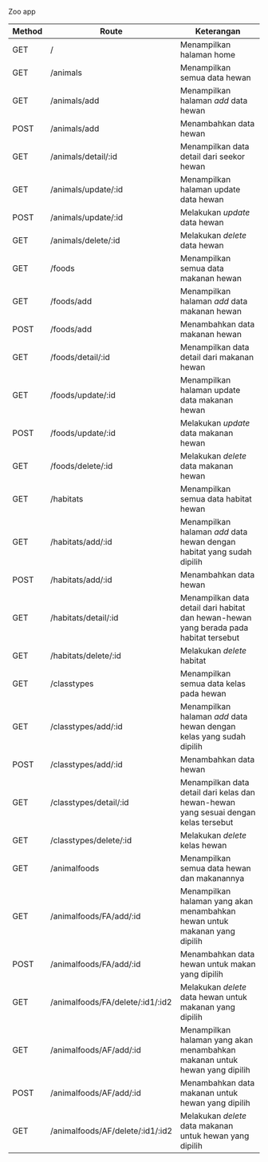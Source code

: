 Zoo app

| Method | Route                            | Keterangan                                                                                                  |
| ------ | ---------------------------------| ----------------------------------------------------------------------------------------------------------- |
| GET    | /                                | Menampilkan halaman home                                                                                    |
| GET    | /animals                         | Menampilkan semua data hewan                                                                                |
| GET    | /animals/add                     | Menampilkan halaman _add_ data hewan                                                                        |
| POST   | /animals/add                     | Menambahkan data hewan                                                                                      |
| GET    | /animals/detail/:id              | Menampilkan data detail dari seekor hewan                                                                   |
| GET    | /animals/update/:id              | Menampilkan halaman update data hewan                                                                       |
| POST   | /animals/update/:id              | Melakukan _update_ data hewan                                                                               |
| GET    | /animals/delete/:id              | Melakukan _delete_ data hewan                                                                               |
| GET    | /foods                           | Menampilkan semua data makanan hewan                                                                        |
| GET    | /foods/add                       | Menampilkan halaman _add_ data makanan hewan                                                                |
| POST   | /foods/add                       | Menambahkan data makanan hewan                                                                              |
| GET    | /foods/detail/:id                | Menampilkan data detail dari makanan hewan                                                                  |
| GET    | /foods/update/:id                | Menampilkan halaman update data makanan hewan                                                               |
| POST   | /foods/update/:id                | Melakukan _update_ data makanan hewan                                                                       |
| GET    | /foods/delete/:id                | Melakukan _delete_ data makanan hewan                                                                       |
| GET    | /habitats                        | Menampilkan semua data habitat hewan                                                                        |
| GET    | /habitats/add/:id                | Menampilkan halaman _add_ data hewan dengan habitat yang sudah dipilih                                      |
| POST   | /habitats/add/:id                | Menambahkan data hewan                                                                                      |
| GET    | /habitats/detail/:id             | Menampilkan data detail dari habitat dan hewan-hewan yang berada pada habitat tersebut                      |
| GET    | /habitats/delete/:id             | Melakukan _delete_ habitat                                                                                  |
| GET    | /classtypes                      | Menampilkan semua data kelas pada hewan                                                                     |
| GET    | /classtypes/add/:id              | Menampilkan halaman _add_ data hewan dengan kelas yang sudah dipilih                                        |
| POST   | /classtypes/add/:id              | Menambahkan data hewan                                                                                      |
| GET    | /classtypes/detail/:id           | Menampilkan data detail dari kelas dan hewan-hewan yang sesuai dengan kelas tersebut                        |
| GET    | /classtypes/delete/:id           | Melakukan _delete_ kelas hewan                                                                              |
| GET    | /animalfoods                     | Menampilkan semua data hewan dan makanannya                                                                 |
| GET    | /animalfoods/FA/add/:id          | Menampilkan halaman yang akan menambahkan hewan untuk makanan yang dipilih                                  |
| POST   | /animalfoods/FA/add/:id          | Menambahkan data hewan untuk makan yang dipilih                                                             |
| GET    | /animalfoods/FA/delete/:id1/:id2 | Melakukan _delete_ data hewan untuk makanan yang dipilih                                                    |
| GET    | /animalfoods/AF/add/:id          | Menampilkan halaman yang akan menambahkan makanan untuk hewan yang dipilih                                  |
| POST   | /animalfoods/AF/add/:id          | Menambahkan data makanan untuk hewan yang dipilih                                                           |
| GET    | /animalfoods/AF/delete/:id1/:id2 | Melakukan _delete_ data makanan untuk hewan yang dipilih                                                    |